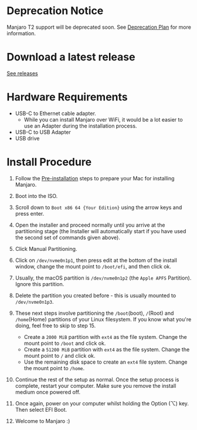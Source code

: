 # Deprecation Notice

Manjaro T2 support will be deprecated soon. See [Deprecation Plan](https://wiki.t2linux.org/distributions/manjaro/deprecation) for more information.

# Download a latest release

[See releases](https://github.com/NoaHimesaka1873/manjaroiso-t2/releases)

# Hardware Requirements

* USB-C to Ethernet cable adapter.
    * While you can install Manjaro over WiFi, it would be a lot easier to use an Adapter during the installation process.
* USB-C to USB Adapter
* USB drive

# Install Procedure

1. Follow the [Pre-installation](https://wiki.t2linux.org/guides/preinstall) steps to prepare your Mac for installing Manjaro.
2. Boot into the ISO.
3. Scroll down to `Boot x86 64 {Your Edition}` using the arrow keys and press enter.
4. Open the installer and proceed normally until you arrive at the partitioning stage (the Installer will automatically start if you have used the second set of commands given above).
5. Click Manual Partitioning.
6. Click on `/dev/nvme0n1p1`, then press edit at the bottom of the install window, change the mount point to `/boot/efi`, and then click ok.
7. Usually, the macOS partition is `/dev/nvme0n1p2` (the `Apple APFS` Partition). Ignore this partition.
8. Delete the partition you created before - this is usually mounted to `/dev/nvme0n1p3`.
9. These next steps involve partitioning the `/boot`(boot), `/`(Root) and `/home`(Home) partitions of your Linux filesystem. If you know what you're doing, feel free to skip to step 15.

    * Create a `2000 MiB` partition with `ext4` as the file system. Change the mount point to `/boot` and click ok.
    * Create a `51200 MiB` partition with `ext4` as the file system. Change the mount point to `/` and click ok.
    * Use the remaining disk space to create an `ext4` file system. Change the mount point to `/home`.

10. Continue the rest of the setup as normal. Once the setup process is complete, restart your computer. Make sure you remove the install medium once powered off.
11. Once again, power on your computer whilst holding the Option (⌥) key. Then select EFI Boot.
12. Welcome to Manjaro :)
